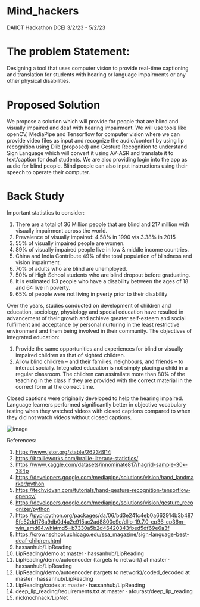 # Mind_hackers
DAIICT Hackathon DCEI 3/2/23 - 5/2/23

# The problem Statement:
Designing a tool that uses computer vision to provide real-time captioning and translation
for students with hearing or language impairments or any other physical disabilities.

# Proposed Solution
We propose a solution which will provide for people that are blind and visually impaired and deaf with hearing impairment. We will use tools like openCV, MediaPipe and Tensorflow for computer vision where we can provide video files as input and recognize the audio/content by using lip recognition using Dlib (proposed) and Gesture Recognition to understand Sign Language which will convert it using AV-ASR and translate it to text/caption for deaf students. We are also providing login into the app as audio for blind people. Blind people can also input instructions using their speech to operate their computer.

# Back Study
Important statistics to consider:
1. There are a total of 36 Million people that are blind and 217 million with visually impairment across the world.
2. Prevalence of visually impaired: 4.58% in 1990 v/s 3.38% in 2015
3. 55% of visually impaired people are women.
4. 89% of visually impaired people live in low & middle income countries.
5. China and India Contribute 49% of the total population of blindness and vision impairment.
6. 70% of adults who are blind are unemployed.
7. 50% of High School students who are blind dropout before graduating.
8. It is estimated 1:3 people who have a disability between the ages of 18 and 64 live in poverty.
9. 65% of people were not living in pverty prior to their disability

Over the years, studies conducted on development of children and education, sociology, physiology and special education have resulted in advancement of their growth and achieve greater self-esteem and social fulfilment and acceptance by personal nurturing in the least restrictive environment and them being involved in their community. 
	The objectives of integrated education:
1.	Provide the same opportunities and experiences for blind or visually impaired children as that of sighted children.
2.	Allow blind children – and their families, neighbours, and friends – to interact socially.
Integrated education is not simply placing a child in a regular classroom. The children can assimilate more than 80% of the teaching in the class if they are provided with the correct material in the correct form at the correct time. 

Closed captions were originally developed to help the hearing impaired. Language learners performed significantly better in objective vocabulary testing when they watched videos with closed captions compared to when they did not watch videos without closed captions. 



![image](https://user-images.githubusercontent.com/123167152/216749844-a5c057a8-cced-4aae-a5c1-52bd0e806a7c.png)






References:
1. https://www.jstor.org/stable/26234914
2. https://brailleworks.com/braille-literacy-statistics/
3. https://www.kaggle.com/datasets/innominate817/hagrid-sample-30k-384p
4. https://developers.google.com/mediapipe/solutions/vision/hand_landmarker/python
5. https://techvidvan.com/tutorials/hand-gesture-recognition-tensorflow-opencv/
6. https://developers.google.com/mediapipe/solutions/vision/gesture_recognizer/python
7. https://pypi.python.org/packages/da/06/bd3e241c4eb0a662914b3b4875fc52dd176a9db0d4a2c915ac2ad8800e9e/dlib-19.7.0-cp36-cp36m-win_amd64.whl#md5=b7330a5b2d46420343fbed5df69e6a3f
8. https://crownschool.uchicago.edu/ssa_magazine/sign-language-best-deaf-children.html
9. hassanhub/LipReading
10. LipReading/demo at master · hassanhub/LipReading
11. LipReading/demo/autoencoder (targets to network) at master · hassanhub/LipReading
12. LipReading/demo/autoencoder (targets to network)/coded_decoded at master · hassanhub/LipReading
13. LipReading/codes at master · hassanhub/LipReading
14. deep_lip_reading/requirements.txt at master · afourast/deep_lip_reading
15. nicknochnack/LipNet
